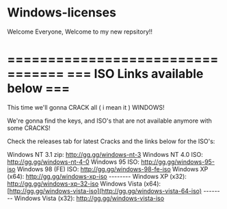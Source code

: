 # Windows-licenses

Welcome Everyone, Welcome to my new repsitory!!

=================================
=== ISO Links available below ===
=================================

This time we'll gonna CRACK all ( i mean it ) WINDOWS!

We're gonna find the keys, and ISO's that are not available anymore with some CRACKS!

Check the releases tab for latest Cracks and the links below for the ISO's:



Windows NT 3.1 zip: http://gg.gg/windows-nt-3
Windows NT 4.0 ISO: http://gg.gg/windows-nt-4-0
Windows 95 ISO: http://gg.gg/windows-95-iso
Windows 98 (FE) ISO: http://gg.gg/windows-98-fe-iso
Windows XP (x64): http://gg.gg/windows-xp-iso  -------- Windows XP (x32): http://gg.gg/windows-xp-32-iso
Windows Vista (x64): [http://gg.gg/windows-vista-iso](http://gg.gg/windows-vista-64-iso) -------- Windows Vista (x32): http://gg.gg/windows-vista-iso
